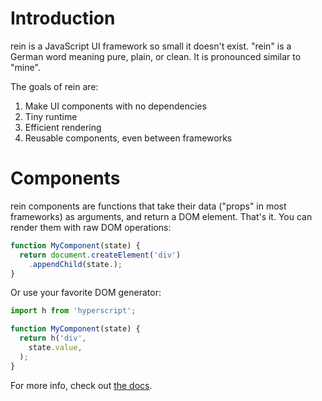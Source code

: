 # Introduction

rein is a JavaScript UI framework so small it doesn't exist. "rein" is a
German word meaning pure, plain, or clean. It is pronounced similar to
"mine".

The goals of rein
are:

1. Make UI components with no dependencies
2. Tiny runtime
3. Efficient rendering
4. Reusable components, even between frameworks

# Components

rein components are functions that take their data ("props" in
most frameworks) as arguments, and return a DOM
element. That's it. You can render them with raw DOM operations:

```javascript
function MyComponent(state) {
  return document.createElement('div')
    .appendChild(state.);
}

```


Or use your favorite DOM generator:

```javascript
import h from 'hyperscript';

function MyComponent(state) {
  return h('div',
    state.value,
  );
}


```
For more info, check out
[the docs](https://developer.mozilla.org/en-US/docs/Web/API/Document_Object_Model).
